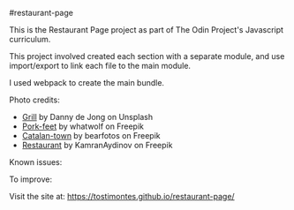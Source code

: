 #restaurant-page

This is the Restaurant Page project as part of The Odin Project's Javascript curriculum.

This project involved created each section with a separate module, and use import/export to link each file to the main module.

I used webpack to create the main bundle.

Photo credits:
- [Grill](https://unsplash.com/es/fotos/foto-de-primer-plano-de-la-hoguera-Np5GnOfsfo0?utm_content=creditCopyText&utm_medium=referral&utm_source=unsplash) by Danny de Jong on Unsplash
- [Pork-feet](https://www.freepik.com/free-photo/raw-pork-legs-white-background_1206301.htm#query=pies%20de%20cerdo&position=4&from_view=search&track=ais&uuid=2d87da32-4828-4f3e-832b-0d95079e06b8) by whatwolf on Freepik
- [Catalan-town](https://www.freepik.com/free-photo/old-catalan-village-castellar-de-la-ribera_1469621.htm#query=castell&position=45&from_view=search&track=sph&uuid=2252c821-7baa-4e57-9bef-da7cf873a1eb) by bearfotos on Freepik
- [Restaurant](https://www.freepik.com/free-photo/classic-luxury-style-restaurant-with-tables-chairs_7873442.htm#query=classic%20restaurant&position=1&from_view=search&track=ais&uuid=878c5e1a-7fe0-4460-a710-c438972a470e) by KamranAydinov on Freepik

Known issues:

To improve:

Visit the site at: https://tostimontes.github.io/restaurant-page/